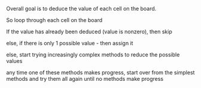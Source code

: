 Overall goal is to deduce the value of each cell on the board.

So loop through each cell on the board

If the value has already been deduced (value is nonzero), then skip

else, if there is only 1 possible value - then assign it

else, start trying increasingly complex methods to reduce the possible values

any time one of these methods makes progress, start over from the simplest methods and try them all again until no methods make progress
